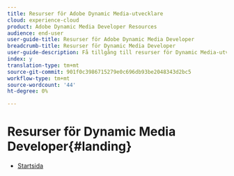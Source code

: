 ```yaml
---
title: Resurser för Adobe Dynamic Media-utvecklare
cloud: experience-cloud
product: Adobe Dynamic Media Developer Resources
audience: end-user
user-guide-title: Resurser för Adobe Dynamic Media Developer
breadcrumb-title: Resurser för Dynamic Media Developer
user-guide-description: Få tillgång till resurser för Dynamic Media-utvecklare som referenshandboken för visningsprogrammen, API:t för bildproduktionssystemet, API:t för bildserver och återgivning samt arkiverade veringsinformation för Scene7.
index: y
translation-type: tm+mt
source-git-commit: 901f0c3986715279e0c696db93be2048343d2bc5
workflow-type: tm+mt
source-wordcount: '44'
ht-degree: 0%

---
```



# Resurser för Dynamic Media Developer{#landing}

+ [Startsida](/help/landing/home.md)

<!--This TOC may not be necessary. Not sure, so leaving it in.
+ [Viewers Reference Guide](/help/aem-viewers-ref/home.md)
+ [IS/IR API](/help/aem-is-ir-api/home.md)
+ [IPS API](/help/aem-ips-api/c-overview.md)
+ [Image Authoring](/help/aem-ia/aem-ia-home.md)
+ Vignette Automation Module for Python{#vignette}
  + [Vignette Automation Module for Python](/help/vignette-automation-module-for-python/c-vampyhome.md)
+ [Dynamic Media Classic Release Notes](/help/s7-release-notes/home.md)
-->
